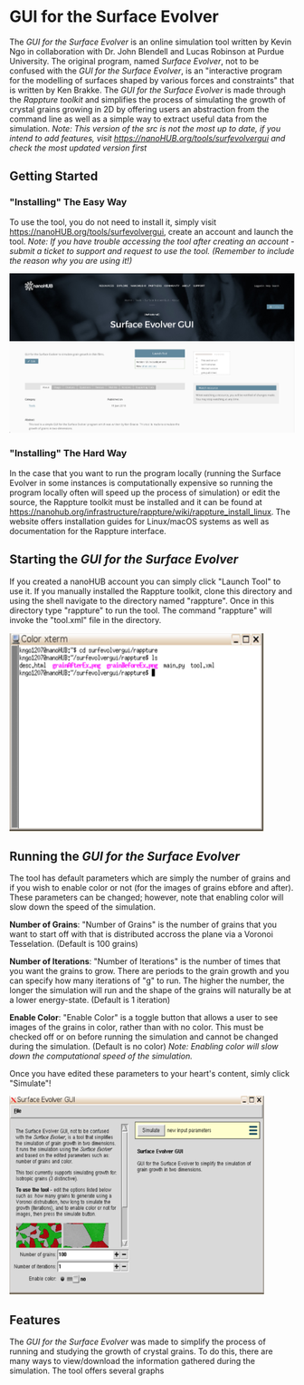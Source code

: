# GUI for the Surface Evolver
The *GUI for the Surface Evolver* is an online simulation tool written by Kevin Ngo in collaboration with Dr. John Blendell and Lucas Robinson at Purdue University. The original program, named *Surface Evolver*, not to be confused with the *GUI for the Surface Evolver*, is an "interactive program for the modelling of surfaces shaped by various forces and constraints" that is written by Ken Brakke. The *GUI for the Surface Evolver* is made through the *Rappture toolkit* and simplifies the process of simulating the growth of crystal grains growing in 2D by offering users an abstraction from the command line as well as a simple way to extract useful data from the simulation. *Note: This version of the src is not the most up to date, if you intend to add features, visit https://nanoHUB.org/tools/surfevolvergui and check the most updated version first*

## Getting Started
### "Installing" The Easy Way
To use the tool, you do not need to install it, simply visit https://nanoHUB.org/tools/surfevolvergui, create an account and launch the tool. *Note: If you have trouble accessing the tool after creating an account - submit a ticket to support and request to use the tool. (Remember to include the reason why you are using it!)*

<img src="docs/launch.png"/>

### "Installing" The Hard Way
In the case that you want to run the program locally (running the Surface Evolver in some instances is computationally expensive so running the program locally often will speed up the process of simulation) or edit the source, the Rappture toolkit must be installed and it can be found at https://nanohub.org/infrastructure/rappture/wiki/rappture_install_linux. The website offers installation guides for Linux/macOS systems as well as documentation for the Rappture interface.

## Starting the *GUI for the Surface Evolver*
If you created a nanoHUB account you can simply click "Launch Tool" to use it.
If you manually installed the Rappture toolkit, clone this directory and using the shell navigate to the directory named "rappture". Once in this directory type "rappture" to run the tool. The command "rappture" will invoke the "tool.xml" file in the directory.

<img src="docs/directory.png" width="450" height="350"/>

## Running the *GUI for the Surface Evolver*
The tool has default parameters which are simply the number of grains and if you wish to enable color or not (for the images of grains ebfore and after).
These parameters can be changed; however, note that enabling color will slow down the speed of the simulation.

**Number of Grains**: "Number of Grains" is the number of grains that you want to start off with that is distributed accross the plane via a Voronoi Tesselation. (Default is 100 grains)

**Number of Iterations**: "Number of Iterations" is the number of times that you want the grains to grow. There are periods to the grain growth and you can specify how many iterations of "g" to run. The higher the number, the longer the simulation will run and the shape of the grains will naturally be at a lower energy-state. (Default is 1 iteration)

**Enable Color**: "Enable Color" is a toggle button that allows a user to see images of the grains in color, rather than with no color. This must be checked off or on before running the simulation and cannot be changed during the simulation. (Default is no color) *Note: Enabling color will slow down the computational speed of the simulation.*

Once you have edited these parameters to your heart's content, simly click "Simulate"!

<img src="docs/toolBefore.png" width="450" height="350"/>

## Features
The *GUI for the Surface Evolver* was made to simplify the process of running and studying the growth of crystal grains. To do this, there are many ways to view/download the information gathered during the simulation.
The tool offers several graphs
